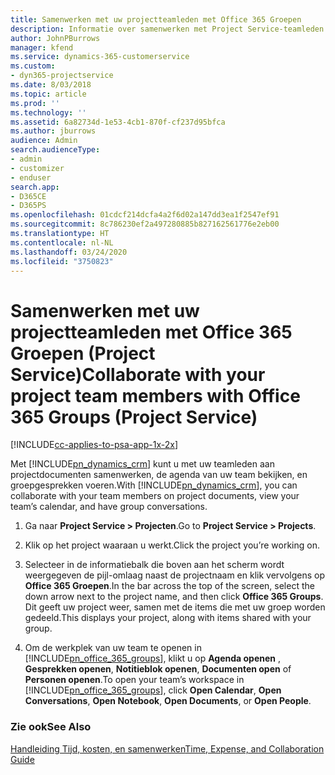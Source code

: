 ```yaml
---
title: Samenwerken met uw projectteamleden met Office 365 Groepen
description: Informatie over samenwerken met Project Service-teamleden via Office 365 Groepen
author: JohnPBurrows
manager: kfend
ms.service: dynamics-365-customerservice
ms.custom:
- dyn365-projectservice
ms.date: 8/03/2018
ms.topic: article
ms.prod: ''
ms.technology: ''
ms.assetid: 6a82734d-1e53-4cb1-870f-cf237d95bfca
ms.author: jburrows
audience: Admin
search.audienceType:
- admin
- customizer
- enduser
search.app:
- D365CE
- D365PS
ms.openlocfilehash: 01cdcf214dcfa4a2f6d02a147dd3ea1f2547ef91
ms.sourcegitcommit: 8c786230ef2a497280885b827162561776e2eb00
ms.translationtype: HT
ms.contentlocale: nl-NL
ms.lasthandoff: 03/24/2020
ms.locfileid: "3750823"
---
```

# <a name="collaborate-with-your-project-team-members-with-office-365-groups-project-service"></a><span data-ttu-id="dfeeb-103">Samenwerken met uw projectteamleden met Office 365 Groepen (Project Service)</span><span class="sxs-lookup"><span data-stu-id="dfeeb-103">Collaborate with your project team members with Office 365 Groups (Project Service)</span></span>

[!INCLUDE[cc-applies-to-psa-app-1x-2x](../includes/cc-applies-to-psa-app-1x-2x.md)]

<span data-ttu-id="dfeeb-104">Met [!INCLUDE[pn_dynamics_crm](../includes/pn-dynamics-crm.md)] kunt u met uw teamleden aan projectdocumenten samenwerken, de agenda van uw team bekijken, en groepgesprekken voeren.</span><span class="sxs-lookup"><span data-stu-id="dfeeb-104">With [!INCLUDE[pn_dynamics_crm](../includes/pn-dynamics-crm.md)], you can collaborate with your team members on project documents, view your team’s calendar, and have group conversations.</span></span>  
  
1. <span data-ttu-id="dfeeb-105">Ga naar **Project Service > Projecten**.</span><span class="sxs-lookup"><span data-stu-id="dfeeb-105">Go to **Project Service > Projects**.</span></span>  
  
2. <span data-ttu-id="dfeeb-106">Klik op het project waaraan u werkt.</span><span class="sxs-lookup"><span data-stu-id="dfeeb-106">Click the project you’re working on.</span></span>  
  
3. <span data-ttu-id="dfeeb-107">Selecteer in de informatiebalk die boven aan het scherm wordt weergegeven de pijl-omlaag naast de projectnaam en klik vervolgens op **Office 365 Groepen**.</span><span class="sxs-lookup"><span data-stu-id="dfeeb-107">In the bar across the top of the screen, select the down arrow next to the project name, and then click **Office 365 Groups**.</span></span> <span data-ttu-id="dfeeb-108">Dit geeft uw project weer, samen met de items die met uw groep worden gedeeld.</span><span class="sxs-lookup"><span data-stu-id="dfeeb-108">This displays your project, along with items shared with your group.</span></span>  
  
4. <span data-ttu-id="dfeeb-109">Om de werkplek van uw team te openen in [!INCLUDE[pn_office_365_groups](../includes/pn-office-365-groups.md)], klikt u op **Agenda openen** , **Gesprekken openen**, **Notitieblok openen**, **Documenten open** of **Personen openen**.</span><span class="sxs-lookup"><span data-stu-id="dfeeb-109">To open your team’s workspace in [!INCLUDE[pn_office_365_groups](../includes/pn-office-365-groups.md)], click **Open Calendar**, **Open Conversations**, **Open Notebook**, **Open Documents**, or **Open People**.</span></span>  
  
### <a name="see-also"></a><span data-ttu-id="dfeeb-110">Zie ook</span><span class="sxs-lookup"><span data-stu-id="dfeeb-110">See Also</span></span>  
 [<span data-ttu-id="dfeeb-111">Handleiding Tijd, kosten, en samenwerken</span><span class="sxs-lookup"><span data-stu-id="dfeeb-111">Time, Expense, and Collaboration Guide</span></span>](../project-service/time-expense-collaboration-guide.md)
